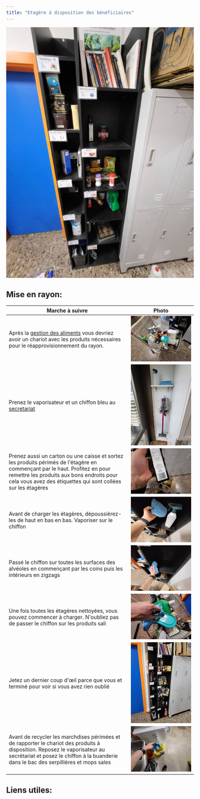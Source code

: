 ```yaml
---
title: "Etagère à disposition des bénéficiaires"
---
```


![i_rayonDispositionBeneficiaires-1](/notes/pieces_jointes/images/i_gestionMatieres/i_rayonDispositionBeneficiaires/i_rayonDispositionBeneficiaires-1.jpg)

 ## Mise en rayon:
| Marche à suivre | Photo |
|---|---|
|Après la [gestion des aliments](gestionDesAliments.md) vous devriez avoir un chariot avec les produits nécessaires pour le réapprovisionnement du rayon.|![i_rayonDispositionBeneficiaires-2](/notes/pieces_jointes/images/i_gestionMatieres/i_rayonDispositionBeneficiaires/i_rayonDispositionBeneficiaires-2.jpg)|
|Prenez le vaporisateur et un chiffon bleu au [secretariat](notes/zones/SecretariatRuche.md)|![i_rayonDispositionBeneficiaires-3](/notes/pieces_jointes/images/i_gestionMatieres/i_rayonDispositionBeneficiaires/i_rayonDispositionBeneficiaires-3.jpg)|
|Prenez aussi un carton ou une caisse et sortez les produits périmés de l'étagère en commençant par le haut. Profitez en pour remettre les produits aux bons endroits pour cela vous avez des étiquettes qui sont collées sur les étagères|![i_rayonDispositionBeneficiaires-4](/notes/pieces_jointes/images/i_gestionMatieres/i_rayonDispositionBeneficiaires/i_rayonDispositionBeneficiaires-4.jpg)|
|Avant de charger les étagères, dépoussiérez-les de haut en bas en bas. Vaporiser sur le chiffon|![i_rayonDispositionBeneficiaires-5](/notes/pieces_jointes/images/i_gestionMatieres/i_rayonDispositionBeneficiaires/i_rayonDispositionBeneficiaires-5.jpg)|
|Passé le chiffon sur toutes les surfaces des alvéoles en commençant par les coins puis les intérieurs en zigzags|![i_rayonDispositionBeneficiaires-6](/notes/pieces_jointes/images/i_gestionMatieres/i_rayonDispositionBeneficiaires/i_rayonDispositionBeneficiaires-6.jpg)|
|Une fois toutes les étagères nettoyées, vous pouvez commencer à charger. N'oubliez pas de passer le chiffon sur les produits sali|![i_rayonDispositionBeneficiaires-7](/notes/pieces_jointes/images/i_gestionMatieres/i_rayonDispositionBeneficiaires/i_rayonDispositionBeneficiaires-7.jpg)|
|Jetez un dernier coup d'œil parce que vous et terminé pour voir si vous avez rien oublié|![i_rayonDispositionBeneficiaires-8](/notes/pieces_jointes/images/i_gestionMatieres/i_rayonDispositionBeneficiaires/i_rayonDispositionBeneficiaires-8.jpg)|
|Avant de recycler les marchdises périmées et de rapporter le chariot des produits à disposition. Reposez le vaporisateur au secrétariat et posez le chiffon à la buanderie dans le bac des serpillières et mops sales|![i_rayonDispositionBeneficiaires-9](/notes/pieces_jointes/images/i_gestionMatieres/i_rayonDispositionBeneficiaires/i_rayonDispositionBeneficiaires-9.jpg)|





## Liens utiles: